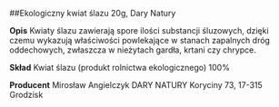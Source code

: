 ##Ekologiczny kwiat ślazu 20g, Dary Natury

**Opis** Kwiaty ślazu zawierają spore ilości substancji śluzowych, dzięki czemu wykazują właściwości powlekające w stanach zapalnych dróg oddechowych, zwłaszcza w nieżytach gardła, krtani czy chrypce.

**Skład** Kwiat ślazu (produkt rolnictwa ekologicznego) 100%

**Producent** Mirosław Angielczyk DARY NATURY
Koryciny 73, 17-315 Grodzisk
